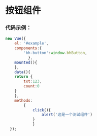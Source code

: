 # 按钮组件

<div id="example">
<bh-button></bh-button>
</div>


### 代码示例：

```javascript
new Vue({
    el: '#example',
    components:{
        'bh-button':window.bhButton,
          },
    mounted(){
    },
    data(){
    return {
        txt:123,
        count:0
    }
    },
    methods:
        {
            click(){
                alert('这是一个测试组件')
            }
            }
  });
```

<script>
new Vue({
    el: '#example',
    components:{
        'bh-button':window.bhButton,
          },
    mounted(){
    },
    data(){
    return {
        txt:123,
        count:0
    }
    },
    methods:{
                click(){
                    alert('这是一个测试弹出组件')
                }
            }
  });

</script>
